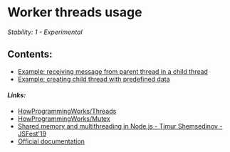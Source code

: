 # Worker threads usage

*Stability: 1 - Experimental*

## Contents:
  - [Example: receiving message from parent thread in a child thread](workerThreads1.js)
  - [Example: creating child thread with predefined data](workerThreads2.js)


#### *Links:*
  - [HowProgrammingWorks/Threads](1)
  - [HowProgrammingWorks/Mutex](2)
  - [Shared memory and multithreading in Node.js - Timur Shemsedinov - JSFest'19](3)
  - [Official documentation](4)



[1]:https://github.com/HowProgrammingWorks/Threads
[2]:https://github.com/HowProgrammingWorks/Mutex
[3]:https://www.slideshare.net/tshemsedinov/shared-memory-and-multithreading-in-nodejs-timur-shemsedinov-jsfest19
[4]:https://nodejs.org/api/worker_threads.html
